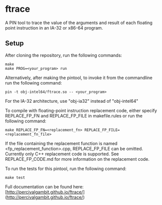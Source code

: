 ftrace
======

A PIN tool to trace the value of the arguments and result of each floating point instruction in an IA-32 or x86-64 program.

Setup
-----

After cloning the repository, run the following commands:

    make
    make PROG=<your_program> run

Alternatively, after making the pintool, to invoke it from the commandline run the following command:

    pin -t obj-intel64/ftrace.so -- <your_program>

For the IA-32 architecture, use "obj-ia32" instead of "obj-intel64"

To compile with floating-point instruction replacement code, either specify REPLACE_FP_FN and REPLACE_FP_FILE in makefile.rules or run the following command:

    make REPLACE_FP_FN=<replacement_fn> REPLACE_FP_FILE=<replacement_fn_file>

If the file containing the replacement function is named <fp_replacement_function>.cpp, REPLACE_FP_FILE can be omitted. Currently only C++ replacement code is supported. See REPLACE_FP_CODE.md for more information on the replacement code.

To run the tests for this pintool, run the following command:

    make test

Full documentation can be found here: [http://percivalgambit.github.io/ftrace/] (http://percivalgambit.github.io/ftrace/)
